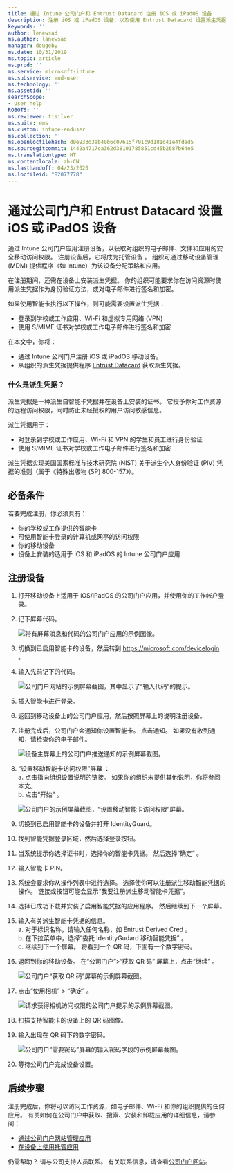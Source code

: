 ```yaml
---
title: 通过 Intune 公司门户和 Entrust Datacard 注册 iOS 或 iPadOS 设备
description: 注册 iOS 或 iPadOS 设备，以及使用 Entrust Datacard 设置派生凭据身份验证。
keywords: ''
author: lenewsad
ms.author: lanewsad
manager: dougeby
ms.date: 10/31/2019
ms.topic: article
ms.prod: ''
ms.service: microsoft-intune
ms.subservice: end-user
ms.technology: ''
ms.assetid: ''
searchScope:
- User help
ROBOTS: ''
ms.reviewer: tisilver
ms.suite: ems
ms.custom: intune-enduser
ms.collection: ''
ms.openlocfilehash: d0e933d3ab40b6c07615f701c9d181d41e4fded5
ms.sourcegitcommit: 1442a4717ca362d38101785851cd45b2687b64e5
ms.translationtype: HT
ms.contentlocale: zh-CN
ms.lasthandoff: 04/23/2020
ms.locfileid: "82077778"
---
```

# <a name="set-up-ios-or-ipados-device-with-company-portal-and-entrust-datacard"></a>通过公司门户和 Entrust Datacard 设置 iOS 或 iPadOS 设备

通过 Intune 公司门户应用注册设备，以获取对组织的电子邮件、文件和应用的安全移动访问权限。 注册设备后，它将成为托管设备  。 组织可通过移动设备管理 (MDM) 提供程序（如 Intune）为该设备分配策略和应用。  

在注册期间，还需在设备上安装派生凭据。 你的组织可能要求你在访问资源时使用派生凭据作为身份验证方法，或对电子邮件进行签名和加密。 

如果使用智能卡执行以下操作，则可能需要设置派生凭据：  

* 登录到学校或工作应用、Wi-Fi 和虚拟专用网络 (VPN)
* 使用 S/MIME 证书对学校或工作电子邮件进行签名和加密  

在本文中，你将：  

   * 通过 Intune 公司门户注册 iOS 或 iPadOS 移动设备。  
   * 从组织的派生凭据提供程序 [Entrust Datacard](https://www.entrustdatacard.com/) 获取派生凭据。  

### <a name="what-are-derived-credentials"></a>什么是派生凭据？  
派生凭据是一种派生自智能卡凭据并在设备上安装的证书。 它授予你对工作资源的远程访问权限，同时防止未经授权的用户访问敏感信息。  

派生凭据用于： 
* 对登录到学校或工作应用、Wi-Fi 和 VPN 的学生和员工进行身份验证
* 使用 S/MIME 证书对学校或工作电子邮件进行签名和加密

派生凭据实现美国国家标准与技术研究院 (NIST) 关于派生个人身份验证 (PIV) 凭据的准则（属于《特殊出版物 (SP) 800-157》）。  

## <a name="prerequisites"></a>必备条件

 若要完成注册，你必须具有：

* 你的学校或工作提供的智能卡
* 可使用智能卡登录的计算机或网亭的访问权限
* 你的移动设备
* 设备上安装的适用于 iOS 和 iPadOS 的 Intune 公司门户应用  


## <a name="enroll-device"></a>注册设备  
1. 打开移动设备上适用于 iOS/iPadOS 的公司门户应用，并使用你的工作帐户登录。  

2. 记下屏幕代码。  

    ![带有屏幕消息和代码的公司门户应用的示例图像。](./media/copy-code-intercede.png)   

3. 切换到已启用智能卡的设备，然后转到 https://microsoft.com/devicelogin 。 
4. 输入先前记下的代码。  

    ![公司门户网站的示例屏幕截图，其中显示了“输入代码”的提示。](./media/enter-code-intercede.png)   

5. 插入智能卡进行登录。   
6. 返回到移动设备上的公司门户应用，然后按照屏幕上的说明注册设备。  
7. 注册完成后，公司门户会通知你设置智能卡。 点击通知。 如果没有收到通知，请检查你的电子邮件。   

    ![设备主屏幕上的公司门户推送通知的示例屏幕截图。](./media/action-required-in-app-intercede.png)  

8. “设置移动智能卡访问权限”屏幕  ：   
    a. 点击指向组织设置说明的链接。 如果你的组织未提供其他说明，你将参阅本文。  
    b. 点击“开始”  。  

    ![公司门户的示例屏幕截图，“设置移动智能卡访问权限”屏幕。](./media/smart-card-info-intercede.png)

9. 切换到已启用智能卡的设备并打开 IdentityGuard。 
10. 找到智能凭据登录区域，然后选择登录按钮。  
11. 当系统提示你选择证书时，选择你的智能卡凭据。 然后选择“确定”  。 
12. 输入智能卡 PIN。  
13. 系统会要求你从操作列表中进行选择。 选择使你可以注册派生移动智能凭据的操作。 链接或按钮可能会显示“我要注册派生移动智能卡凭据”。   
14. 选择已成功下载并安装了启用智能凭据的应用程序。 然后继续到下一个屏幕。   
15. 输入有关派生智能卡凭据的信息。  
    a. 对于标识名称，请输入任何名称，如 Entrust Derived Cred  。  
    b. 在下拉菜单中，选择“委托 IdentityGudard 移动智能凭据”  。  
    c. 继续到下一个屏幕。 将看到一个 QR 码，下面有一个数字密码。  

16. 返回到你的移动设备。 在“公司门户”>“获取 QR 码”  屏幕上，点击“继续”  。 

    ![公司门户“获取 QR 码”屏幕的示例屏幕截图。](./media/get-qr-code-intercede.png)  
17. 点击“使用相机”   > “确定”  。  

    ![请求获得相机访问权限的公司门户提示的示例屏幕截图。](./media/allow-cp-camera-access-intercede.png)  
18. 扫描支持智能卡的设备上的 QR 码图像。  
19. 输入出现在 QR 码下的数字密码。  

    ![公司门户“需要密码”屏幕的输入密码字段的示例屏幕截图。](./media/enter-password-derived-credentials.png)   

20. 等待公司门户完成设备设置。  


## <a name="next-steps"></a>后续步骤  
注册完成后，你将可以访问工作资源，如电子邮件、Wi-Fi 和你的组织提供的任何应用。 有关如何在公司门户中获取、搜索、安装和卸载应用的详细信息，请参阅：

* [通过公司门户网站管理应用](manage-apps-cpweb.md)  
* [在设备上使用托管应用](use-managed-apps-on-your-device-ios.md)  

仍需帮助？ 请与公司支持人员联系。 有关联系信息，请查看[公司门户网站](https://go.microsoft.com/fwlink/?linkid=2010980)。  
